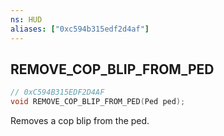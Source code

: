 ```yaml
---
ns: HUD
aliases: ["0xc594b315edf2d4af"]
---
```

## REMOVE_COP_BLIP_FROM_PED

```c
// 0xC594B315EDF2D4AF
void REMOVE_COP_BLIP_FROM_PED(Ped ped);
```

Removes a cop blip from the ped.

